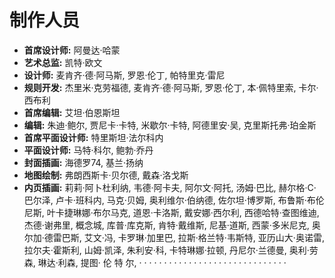 # 制作人员

- **首席设计师:** 阿曼达·哈蒙
- **艺术总监:** 凯特·欧文
- **设计师:** 麦肯齐·德·阿马斯, 罗恩·伦丁, 帕特里克·雷尼
- **规则开发:** 杰里米·克劳福德, 麦肯齐·德·阿马斯, 罗恩·伦丁, 本·佩特里索, 卡尔·西布利
- **首席编辑:** 艾坦·伯恩斯坦
- **编辑:** 朱迪·鲍尔, 贾尼卡·卡特, 米歇尔·卡特, 阿德里安·吴, 克里斯托弗·珀金斯
- **首席平面设计师:** 特里斯坦·法尔科内
- **平面设计师:** 马特·科尔, 鲍勃·乔丹
- **封面插画:** 海德罗74, 基兰·扬纳
- **地图绘制:** 弗朗西斯卡·贝尔德, 戴森·洛戈斯
- **内页插画:** 莉莉·阿卜杜利纳, 韦德·阿卡夫, 阿尔文·阿托, 汤姆·巴比, 赫尔格·C·巴尔泽, 卢卡·班科内, 马克·贝姆, 奥利维尔·伯纳德, 佐尔坦·博罗斯, 布鲁斯·布伦尼斯, 叶卡捷琳娜·布尔马克, 道恩·卡洛斯, 戴安娜·西尔利, 西德哈特·查图维迪, 杰德·谢弗里, 概念城, 库普·库克斯, 肯特·戴维斯, 尼基·道斯, 西蒙·多米尼克, 奥尔加·德雷巴斯, 艾文·冯, 卡罗琳·加里巴, 拉斯·格兰特·韦斯特, 亚历山大·奥诺雷, 拉尔夫·霍斯利, 山姆·凯泽, 朱利安·科, 卡特琳娜·拉顿, 丹尼尔·兰德曼, 奥利·劳森, 琳达·利森, 提图· 伦 特 尔,  ·  ·  ·  ·  ·  ·  ·  ·  ·  ·  ·  ·  ·  ·   ·  ·  ·  ·  ·  ·  ·  ·  ·   ·  ·  ·   ·  ·  ·   ·                                                                                                                                                                                                                                                                                                                                                                                                                                                                                                                                                                                                                                                                                                                                                                                                                                                                                                                                                                                                                                                                                                                                                                                                                                                                                                                                                                                                                                                                                                                                                                                                                                                                                                                                                                                                                                                                                                                                                                                                                                                                                                                                                                                                                                                                                                                                                                                                                                                                                                                                                                                                                                                                                                                                                                                                                                                                                                                                                                                                                                          